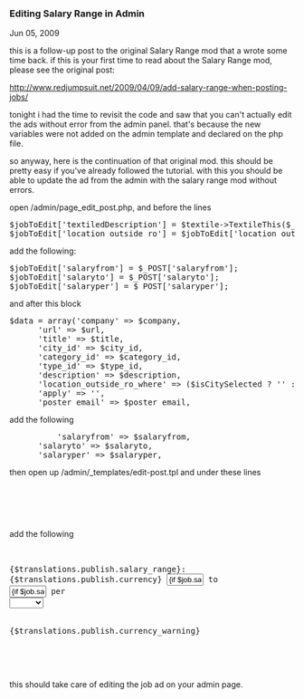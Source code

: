 ### Editing Salary Range in Admin

Jun 05, 2009

this is a follow-up post to the original Salary Range mod that a wrote some time back. if this is your first time to read about the Salary Range mod, please see the original post:

<http://www.redjumpsuit.net/2009/04/09/add-salary-range-when-posting-jobs/>

tonight i had the time to revisit the code and saw that you can't actually edit the ads without error from the admin panel. that's because the new variables were not added on the admin template and declared on the php file.

so anyway, here is the continuation of that original mod. this should be pretty easy if you've already followed the tutorial. with this you should be able to update the ad from the admin with the salary range mod without errors.

open /admin/page_edit_post.php, and before the lines

<pre lang="php">
$jobToEdit['textiledDescription'] = $textile-&gt;TextileThis($_POST['description']);
$jobToEdit['location_outside_ro'] = $jobToEdit['location_outside_ro_where'];
</pre>

add the following:

<pre lang="php">
$jobToEdit['salaryfrom'] = $_POST['salaryfrom'];
$jobToEdit['salaryto'] = $_POST['salaryto'];
$jobToEdit['salaryper'] = $_POST['salaryper'];
</pre>

and after this block

<pre lang="php">
$data = array('company' =&gt; $company,
	  'url' =&gt; $url,
	  'title' =&gt; $title,
	  'city_id' =&gt; $city_id,
	  'category_id' =&gt; $category_id,
	  'type_id' =&gt; $type_id,
	  'description' =&gt; $description,
	  'location_outside_ro_where' =&gt; ($isCitySelected ? '' : $location_outside_ro_where) ,
	  'apply' =&gt; '',
	  'poster_email' =&gt; $poster_email,
</pre>

add the following

<pre lang="php">
          'salaryfrom' =&gt; $salaryfrom,
	  'salaryto' =&gt; $salaryto,
	  'salaryper' =&gt; $salaryper,
</pre>

then open up /admin/_templates/edit-post.tpl and under these lines

<pre lang="php">
			
		<!-- #textile-suggestions -->
	

</pre>

add the following

<pre lang="php">
<!-- Salary Range -->
<tr>
<td class="publish-label" valign="top">{$translations.publish.salary_range}:</td>
<td>{$translations.publish.currency} <input id="salaryfrom" maxlength="10" name="salaryfrom" size="5" tabindex="5" type="text" value="{if $job.salaryfrom}{$job.salaryfrom}{else}{$smarty.post.salaryfrom}{/if}"/> to
<input id="salaryto" maxlength="10" name="salaryto" size="5" tabindex="6" type="text" value="{if $job.salaryto}{$job.salaryto}{else}{$smarty.post.salaryto}{/if}"/> per
<select name="salaryper" tabindex="7">
	<option value=""></option>
	<option $job.salaryper="Hour" $smarty.post.salaryper="Hour" if}="" selected{="" value="Hour" {if="" ||="" }="">Hour</option>
	<option $job.salaryper="Week" $smarty.post.salaryper="Week" if}="" selected{="" value="Week" {if="" ||="" }="">Week</option>
	<option $job.salaryper="Month" $smarty.post.salaryper="Month" if}="" selected{="" value="Month" {if="" ||="" }="">Month</option>
	<option $job.salaryper="Year" $smarty.post.salaryper="Year" if}="" selected{="" value="Year" {if="" ||="" }="">Year</option>
</select><br/>
<div class="suggestion">
{$translations.publish.currency_warning}
</div>
</td>
</tr>
<!-- /Salary Range -->
</pre>

this should take care of editing the job ad on your admin page.